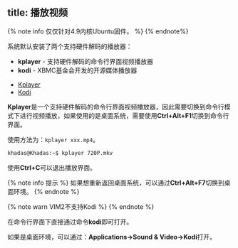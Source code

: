 title: 播放视频
---

{% note info 仅仅针对4.9内核Ubuntu固件。 %}
{% endnote%}

系统默认安装了两个支持硬件解码的播放器：

* **kplayer** - 支持硬件解码的命令行界面视频播放器
* **kodi** - XBMC基金会开发的开源媒体播放器


<ul class="nav nav-tabs" id="myTab" role="tablist">
  <li class="nav-item" role="presentation">
    <a class="nav-link active" id="kplayer-tab" data-toggle="tab" href="#kplayer" role="tab" aria-controls="kplayer" aria-selected="true">Kplayer</a>
  </li>
  <li class="nav-item" role="presentation">
    <a class="nav-link" id="kodi-tab" data-toggle="tab" href="#kodi" role="tab" aria-controls="kodi" aria-selected="false">Kodi</a>
  </li>
</ul>
<div class="tab-content" id="myTabContent">
<div class="tab-pane fade show active" id="kplayer" role="tabpanel" aria-labelledby="kplayer-tab">

**Kplayer**是一个支持硬件解码的命令行界面视频播放器，因此需要切换到命令行模式下进行视频播放，如果使用的是桌面系统，需要使用**Ctrl+Alt+F1**切换到命令行界面。

使用方法为：`kplayer xxx.mp4`。

```bash
khadas@Khadas:~$ kplayer 720P.mkv 
```

使用**Ctrl+C**可以退出播放界面。

{% note info 提示 %}
如果想重新返回桌面系统，可以通过**Ctrl+Alt+F7**切换到桌面环境。
{% endnote %}

</div>
<div class="tab-pane fade" id="kodi" role="tabpanel" aria-labelledby="kodi-tab">

{% note warn VIM2不支持Kodi %}
{% endnote %}

在命令行界面下直接通过命令**kodi**即可打开。

如果是桌面环境，可以通过：**Applications->Sound & Video->Kodi**打开。

</div>
</div>

